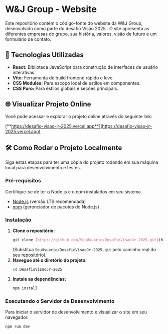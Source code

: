 # W&J Group - Website

Este repositório contém o código-fonte do website da W&J Group, desenvolvido como parte do desafio Visão 2025 . O site apresenta as diferentes empresas do grupo, sua história, valores, visão de futuro e um formulário de contato.

## 🚀 Tecnologias Utilizadas

* **React:** Biblioteca JavaScript para construção de interfaces de usuário interativas.
* **Vite:** Ferramenta de build frontend rápido e leve.
* **CSS Modules:** Para escopo local de estilos em componentes.
* **CSS Puro:** Para estilos globais e seções principais.

## 🌐 Visualizar Projeto Online

Você pode acessar e explorar o projeto online através do seguinte link:

[**https://desafio-visao-jr-2025.vercel.app**](https://desafio-visao-jr-2025.vercel.app)

## 🛠️ Como Rodar o Projeto Localmente

Siga estas etapas para ter uma cópia do projeto rodando em sua máquina local para desenvolvimento e testes.

### Pré-requisitos

Certifique-se de ter o Node.js e o npm instalados em seu sistema.

* [Node.js](https://nodejs.org/) (versão LTS recomendada)
* [npm](https://www.npmjs.com/) (gerenciador de pacotes do Node.js)

### Instalação

1.  **Clone o repositório:**
    ```bash
    git clone [https://github.com/SeuUsuario/DesafioVisaoJr-2025.git](https://github.com/SeuUsuario/DesafioVisaoJr-2025.git)
    ```
    (Substitua `SeuUsuario/DesafioVisaoJr-2025.git` pelo caminho real do seu repositório).
2.  **Navegue até o diretório do projeto:**
    ```bash
    cd DesafioVisaoJr-2025
    ```
3.  **Instale as dependências:**
    ```bash
    npm install
    ```

### Executando o Servidor de Desenvolvimento

Para iniciar o servidor de desenvolvimento e visualizar o site em seu navegador:

```bash
npm run dev
